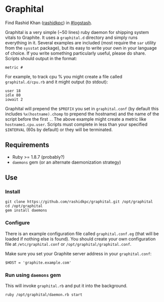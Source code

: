 # Graphital 

Find Rashid Khan ([rashidkpc](irc://irc.freenode.net/rashidkpc,isnick))
in [#logstash](irc://irc.freenode.net/logstash).

Graphital is a very simple (~50 lines) ruby daemon for shipping system vitals 
to Graphite. It uses a `graphital.d` directory and simply runs everything in it.
Several examples are included (most require the `sar` utility from the `sysstat`
package), but its easy to write your own in your language of choice. If you
write something particularly useful, please do share. Scripts should output in 
the format:  

    metric #

For example, to track cpu % you might create a file called
`graphital.d/cpu.rb` and it might output (to stdout):  

    user 18  
    idle 80  
    iowait 2  

Graphital will prepend the `$PREFIX` you set in `graphital.conf` (by default
this includes `%x(hostname).chomp` to prepend the hostname) and the name of the
script before the first `.`. The above example might create a metric like 
`hostname1.cpu.user`. Scripts must complete in less than your specified
`$INTERVAL` (60s by default) or they will be terminated.  

## Requirements

* Ruby >= 1.8.7 (probably?)  
* `daemons` gem (or an alternate daemonization strategy)  

## Use

### Install

    git clone https://github.com/rashidkpc/graphital.git /opt/graphital
    cd /opt/graphital
    gem install daemons

### Configure

There is an example configuration file called `graphital.conf.eg` (that will
be loaded if nothing else is found). You should create your own configuration
file at `/etc/graphital.conf` or `/opt/graphital/graphital.conf`.

Make sure you set your Graphite server address in your `graphital.conf`:  

    $HOST = 'graphite.example.com'

### Run using `daemons` gem

This will invoke `graphital.rb` and put it into the background.  

    ruby /opt/graphital/daemon.rb start  

